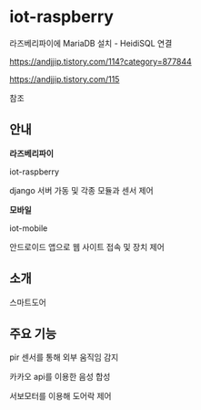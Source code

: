 # iot-raspberry

라즈베리파이에 MariaDB 설치 - HeidiSQL 연결

https://andjjip.tistory.com/114?category=877844

https://andjjip.tistory.com/115

참조



## 안내

**라즈베리파이**

iot-raspberry

django 서버 가동 및 각종 모듈과 센서 제어



**모바일**

iot-mobile

안드로이드 앱으로 웹 사이트 접속 및 장치 제어



## 소개

스마트도어



## 주요 기능

pir 센서를 통해 외부 움직임 감지

카카오 api를 이용한 음성 합성

서보모터를 이용해 도어락 제어